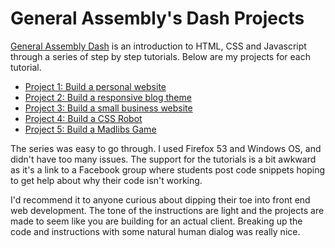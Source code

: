 <h1>General Assembly's Dash Projects</h1>

<a href="https://dash.generalassemb.ly/" target="_new">General Assembly Dash</a> is an introduction to HTML, CSS and Javascript through a series of step by step tutorials. Below are my projects for each tutorial.

<ul>
<li><a href="https://cy-cy.github.io/ga-dash-projects/dash-project-one.html">Project 1: Build a personal website</a></li>
<li><a href="https://cy-cy.github.io/ga-dash-projects/dash-project-two.html">Project 2: Build a responsive blog theme</a></li>
<li><a href="https://cy-cy.github.io/ga-dash-projects/dash-project-three.html">Project 3: Build a small business website</a></li>
<li><a href="https://cy-cy.github.io/ga-dash-projects/dash-project-four.html">Project 4: Build a CSS Robot</a></li>
<li><a href="https://cy-cy.github.io/ga-dash-projects/dash-project-five.html">Project 5: Build a Madlibs Game</a></li>
</ul>

The series was easy to go through. I used Firefox 53 and Windows OS, and didn't have too many issues. The support for the tutorials is a bit awkward as it's a link to a Facebook group where students post code snippets hoping to get help about why their code isn't working.

I'd recommend it to anyone curious about dipping their toe into front end web development. The tone of the instructions are light and the projects are made to seem like you are building for an actual client. Breaking up the code and instructions with some natural human dialog was really nice. 
